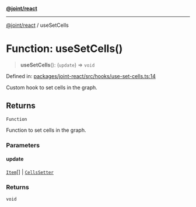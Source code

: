 [**@joint/react**](../README.md)

***

[@joint/react](../README.md) / useSetCells

# Function: useSetCells()

> **useSetCells**(): (`update`) => `void`

Defined in: [packages/joint-react/src/hooks/use-set-cells.ts:14](https://github.com/samuelgja/joint/blob/ba33b9b8c40870ffb787d62832f1ac6786fe7e98/packages/joint-react/src/hooks/use-set-cells.ts#L14)

Custom hook to set cells in the graph.

## Returns

`Function`

Function to set cells in the graph.

### Parameters

#### update

[`Item`](../type-aliases/Item.md)[] | [`CellsSetter`](../type-aliases/CellsSetter.md)

### Returns

`void`
